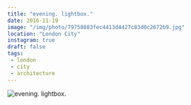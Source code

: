 ```yaml
---
title: "evening. lightbox."
date: 2016-11-19
image: "/img/photo/79758883fec4413d4427c83d0c2672b9.jpg"
location: "London City"
instagram: true
draft: false
tags:
 - london
 - city
 - architecture
---
```


![evening. lightbox.](/img/photo/79758883fec4413d4427c83d0c2672b9.jpg)
